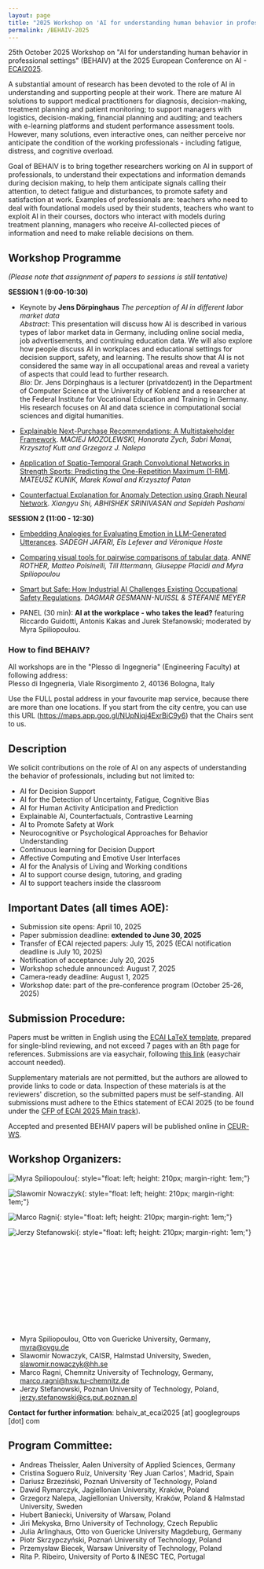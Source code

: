```yaml
---
layout: page
title: "2025 Workshop on 'AI for understanding human behavior in professional settings' (BEHAIV)"
permalink: /BEHAIV-2025
---
```


25th October 2025 Workshop on "AI for understanding human behavior in professional settings" (BEHAIV) at the 2025 European Conference on AI - [ECAI2025](https://ecai2025.org/).

A substantial amount of research has been devoted to the role of AI in understanding and supporting people at their work. There are mature AI solutions to support medical practitioners for diagnosis, decision-making, treatment planning and patient monitoring; to support managers with logistics, decision-making, financial planning and auditing; and teachers with e-learning platforms and student performance assessment tools. However, many solutions, even interactive ones, can neither perceive nor anticipate the condition of the working professionals - including fatigue, distress, and cognitive overload.

Goal of BEHAIV is to bring together researchers working on AI in support of professionals, to understand their expectations and information demands during decision making, to help them anticipate signals calling their attention, to detect fatigue and disturbances, to promote safety and satisfaction at work. Examples of professionals are: teachers who need to deal with foundational models used by their students, teachers who want to exploit AI in their courses, doctors who interact with models during treatment planning, managers who receive AI-collected pieces of information and need to make reliable decisions on them.

## Workshop Programme

*(Please note that assignment of papers to sessions is still tentative)*

**SESSION 1 (9:00-10:30)**

* Keynote by **Jens Dörpinghaus** *The perception of AI in different labor market data*<br>
*Abstract*: This presentation will discuss how AI is described in various types of labor market data in Germany, including online social media, job advertisements, and continuing education data. We will also explore how people discuss AI in workplaces and educational settings for decision support, safety, and learning. The results show that AI is not considered the same way in all occupational areas and reveal a variety of aspects that could lead to further research.<br>
*Bio*: Dr. Jens Dörpinghaus is a lecturer (privatdozent) in the Department of Computer Science at the University of Koblenz and a researcher at the Federal Institute for Vocational Education and Training in Germany. His research focuses on AI and data science in computational social sciences and digital humanities.

* [Explainable Next-Purchase Recommendations: A Multistakeholder Framework](/assets/papers-2025/BEHAIV2025_CRV_1.pdf).
*MACIEJ MOZOLEWSKI, Honorata Zych, Sabri Manai, Krzysztof Kutt and Grzegorz J. Nalepa*

* [Application of Spatio-Temporal Graph Convolutional Networks in Strength Sports: Predicting the One-Repetition Maximum (1-RM)](/assets/papers-2025/BEHAIV2025_CRV_6.pdf).
*MATEUSZ KUNIK, Marek Kowal and Krzysztof Patan*

* [Counterfactual Explanation for Anomaly Detection using Graph Neural Network](/assets/papers-2025/BEHAIV2025_CRV_4.pdf).
*Xiangyu Shi, ABHISHEK SRINIVASAN and Sepideh Pashami*


**SESSION 2 (11:00 - 12:30)**

* [Embedding Analogies for Evaluating Emotion in LLM-Generated Utterances](/assets/papers-2025/BEHAIV2025_CRV_3.pdf).
*SADEGH JAFARI, Els Lefever and Véronique Hoste*

* [Comparing visual tools for pairwise comparisons of tabular data](/assets/papers-2025/BEHAIV2025_CRV_7.pdf).
*ANNE ROTHER, Matteo Polsinelli, Till Ittermann, Giuseppe Placidi and Myra Spiliopoulou*

* [Smart but Safe: How Industrial AI Challenges Existing Occupational Safety Regulations](/assets/papers-2025/BEHAIV2025_CRV_2.pdf).
*DAGMAR GESMANN-NUISSL & STEFANIE MEYER*

* PANEL (30 min): **AI at the workplace - who takes the lead?** featuring Riccardo Guidotti, Antonis Kakas and Jurek Stefanowski; moderated by Myra Spiliopoulou.

### How to find BEHAIV?

All workshops are in the "Plesso di Ingegneria" (Engineering Faculty) at following address:<br>Plesso di Ingegneria, Viale Risorgimento 2, 40136 Bologna, Italy

Use the FULL postal address in your favourite map service, because there are more than one locations. If you start from the city centre, you can use this URL
   (https://maps.app.goo.gl/NUpNiqj4ExrBiC9y6)
that the Chairs sent to us.

## Description

We solicit contributions on the role of AI on any aspects of understanding the behavior of professionals, including but not limited to:

* AI for Decision Support
* AI for the Detection of Uncertainty, Fatigue, Cognitive Bias
* AI for Human Activity Anticipation and Prediction
* Explainable AI, Counterfactuals, Contrastive Learning
* AI to Promote Safety at Work
* Neurocognitive or Psychological Approaches for Behavior Understanding
* Continuous learning for Decision Dupport
* Affective Computing and Emotive User Interfaces
* AI for the Analysis of Living and Working conditions
* AI to support course design, tutoring, and grading
* AI to support teachers inside the classroom

## Important Dates  (all times AOE):

* Submission site opens: April 10, 2025
* Paper submission deadline: **extended to June 30, 2025**
* Transfer of ECAI rejected papers: July 15, 2025 (ECAI notification deadline is July 10, 2025)
* Notification of acceptance: July 20, 2025
* Workshop schedule announced: August 7, 2025
* Camera-ready deadline: August 1, 2025
* Workshop date: part of the pre-conference program (October 25-26, 2025)

## Submission Procedure:

Papers must be written in English using the [ECAI LaTeX template](https://ecai2024.eu/download/ecai-template.zip), prepared for single-blind reviewing, and not exceed 7 pages with an 8th page for references. Submissions are via easychair, following [this link](https://easychair.org/my/conference?conf=behaiv2025) (easychair account needed).

Supplementary materials are not permitted, but the authors are allowed to provide links to code or data. Inspection of these materials is at the reviewers' discretion, so the submitted papers must be self-standing. All submissions must adhere to the Ethics statement of ECAI 2025 (to be found under the [CFP of ECAI 2025 Main track](https://ecai2025.org/call-for-papers/)).

Accepted and presented BEHAIV papers will be published online in [CEUR-WS](https://ceur-ws.org/).

## Workshop Organizers:

![Myra Spiliopoulou](/assets/photos/MyraS.jpg "Myra Spiliopoulou"){: style="float: left; height: 210px; margin-right: 1em;"}

![Slawomir Nowaczyk](/assets/photos/SN.jpg "Slawomir Nowaczyk"){: style="float: left; height: 210px; margin-right: 1em;"}

![Marco Ragni](/assets/photos/MarcoRagni.jpg "Marco Ragni"){: style="float: left; height: 210px; margin-right: 1em;"}

![Jerzy Stefanowski](/assets/photos/JerzyStefanowski.jpg "Jerzy Stefanowski"){: style="float: left; height: 210px; margin-right: 1em;"}

&nbsp;

&nbsp;

&nbsp;

&nbsp;

&nbsp;

&nbsp;

* Myra Spiliopoulou, Otto von Guericke University, Germany, myra@ovgu.de
* Slawomir Nowaczyk, CAISR, Halmstad University, Sweden, slawomir.nowaczyk@hh.se
* Marco Ragni, Chemnitz University of Technology, Germany, marco.ragni@hsw.tu-chemnitz.de 
* Jerzy Stefanowski, Poznan University of Technology, Poland, jerzy.stefanowski@cs.put.poznan.pl

**Contact for further information**: behaiv_at_ecai2025 [at] googlegroups [dot] com

## Program Committee:
* Andreas Theissler,  Aalen University of Applied Sciences, Germany
* Cristina Soguero Ruíz, University 'Rey Juan Carlos', Madrid, Spain
* Dariusz Brzeziński, Poznań University of Technology, Poland
* Dawid Rymarczyk, Jagiellonian University, Kraków, Poland
* Grzegorz Nalepa, Jagiellonian University, Kraków, Poland & Halmstad University, Sweden
* Hubert Baniecki, University of Warsaw, Poland
* Jiri Mekyska, Brno University of Technology, Czech Republic
* Julia Arlinghaus, Otto von Guericke University Magdeburg, Germany
* Piotr Skrzypczyński, Poznań University of Technology, Poland
* Przemysław Biecek, Warsaw University of Technology, Poland
* Rita P. Ribeiro, University of Porto & INESC TEC, Portugal
